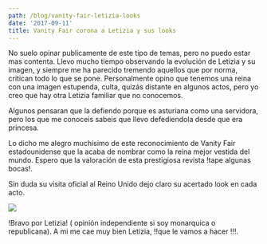 ```yaml
---
path: /blog/vanity-fair-letizia-looks
date: '2017-09-11'
title: Vanity Fair corona a Letizia y sus looks
---
```

No suelo opinar publicamente de este tipo de temas, pero no puedo estar mas contenta. Llevo mucho tiempo observando la evolución de Letizia y su imagen, y siempre me ha parecido tremendo aquellos que por norma, critican todo lo que se pone. Personalmente opino que tenemos una reina con una imagen estupenda, culta, quizás distante en algunos actos, pero yo creo que hay otra Letizia familiar que no conocemos.

Algunos pensaran que la defiendo porque es asturiana como una servidora, pero los que me conoceis sabeis que llevo defediendola desde que era princesa.

Lo dicho me alegro muchísimo de este reconocimiento de Vanity Fair estadounidense que la acaba de nombrar como la reina mejor vestida del mundo. Espero que la valoración de esta prestigiosa revista !tape algunas bocas!.

Sin duda su visita oficial al Reino Unido dejo claro su acertado look en cada acto.

![](/assets/1499938470_386718_1499939045_noticia_normal-640x392.jpg)

!Bravo por Letizia! ( opinión independiente si soy monarquica o republicana). A mi me cae muy bien Letizia, !!que le vamos a hacer !!!.
